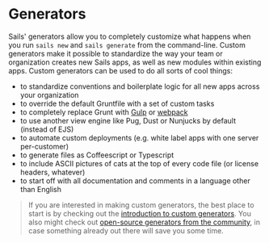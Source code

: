 # Generators

Sails' generators allow you to completely customize what happens when you run `sails new` and `sails generate` from the command-line.  Custom generators make it possible to standardize the way your team or organization creates new Sails apps, as well as new modules within existing apps.  Custom generators can be used to do all sorts of cool things:
- to standardize conventions and boilerplate logic for all new apps across your organization
- to override the default Gruntfile with a set of custom tasks
- to completely replace Grunt with [Gulp](http://gulpjs.com/) or [webpack](https://webpack.github.io/)
- to use another view engine like Pug, Dust or Nunjucks by default (instead of EJS)
- to automate custom deployments (e.g. white label apps with one server per-customer)
- to generate files as Coffeescript or Typescript
- to include ASCII pictures of cats at the top of every code file (or license headers, whatever)
- to start off with all documentation and comments in a language other than English


> If you are interested in making custom generators, the best place to start is by checking out the [introduction to custom generators](http://sailsjs.org/documentation/concepts/extending-sails/generators/custom-generators).  You also might check out [open-source generators from the community](https://sailsjs-website.herokuapp.com/documentation/concepts/extending-sails/generators/available-generators), in case something already out there will save you some time.


<docmeta name="displayName" value="Generators">
<docmeta name="stabilityIndex" value="2">
